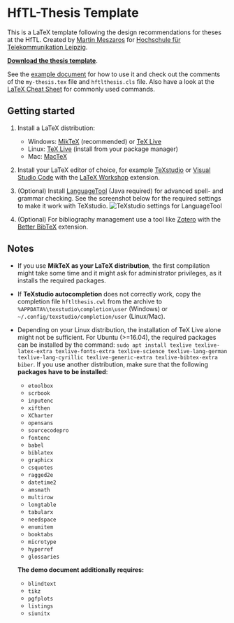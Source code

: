 # HfTL-Thesis Template

This is a LaTeX template following the design recommendations for theses at the HfTL. Created by [Martin Meszaros](mailto:meszaros@hft-leipzig.de) for [Hochschule für Telekommunikation Leipzig](https://www.hft-leipzig.de).

[**Download the thesis template**](https://hftl-internal.gitlab.io/hftl-thesis-template/hftl-thesis-template.zip).

See the [example document](https://hftl-internal.gitlab.io/hftl-thesis-template/my-thesis.pdf) for how to use it and check out the comments of the `my-thesis.tex` file and `hftlthesis.cls` file. Also have a look at the [LaTeX Cheat Sheet](http://mirrors.ctan.org/info/latex-refsheet/LaTeX_RefSheet.pdf) for commonly used commands.

## Getting started

1. Install a LaTeX distribution:

	 - Windows: [MikTeX](https://miktex.org/) (recommended) or [TeX Live](https://tug.org/texlive/)
	 - Linux: [TeX Live](https://tug.org/texlive/) (install from your package manager)
	 - Mac: [MacTeX](http://www.tug.org/mactex/)

2. Install your LaTeX editor of choice, for example [TeXstudio](https://www.texstudio.org/) or [Visual Studio Code](https://code.visualstudio.com/) with the [LaTeX Workshop](https://marketplace.visualstudio.com/items?itemName=James-Yu.latex-workshop) extension.

3. (Optional) Install [LanguageTool](https://languagetool.org#standalone) (Java required) for advanced spell- and grammar checking. See the screenshot below for the required settings to make it work with TeXstudio.
![TeXstudio settings for LanguageTool](https://i.imgur.com/6J5rJqv.png)

4. (Optional) For bibliography management use a tool like [Zotero](https://www.zotero.org/) with the [Better BibTeX](https://github.com/retorquere/zotero-better-bibtex) extension.

## Notes

 - If you use **MikTeX as your LaTeX distribution**, the first compilation might take some time and it might ask for administrator privileges, as it installs the required packages.
 - If **TeXstudio autocompletion** does not correctly work, copy the completion file `hftlthesis.cwl` from the archive to `%APPDATA%\texstudio\completion\user` (Windows) or `~/.config/texstudio/completion/user` (Linux/Mac).
 - Depending on your Linux distribution, the installation of TeX Live alone might not be sufficient. For Ubuntu (>=16.04), the required packages can be installed by the command: `sudo apt install texlive texlive-latex-extra texlive-fonts-extra texlive-science texlive-lang-german texlive-lang-cyrillic texlive-generic-extra texlive-bibtex-extra biber`. If you use another distribution, make sure that the following **packages have to be installed**:
	 
	 - `etoolbox`
	 - `scrbook`
	 - `inputenc`
	 - `xifthen`
	 - `XCharter`
	 - `opensans`
	 - `sourcecodepro`
	 - `fontenc`
	 - `babel`
	 - `biblatex`
	 - `graphicx`
	 - `csquotes`
	 - `ragged2e`
	 - `datetime2`
	 - `amsmath`
	 - `multirow`
	 - `longtable`
	 - `tabularx`
	 - `needspace`
	 - `enumitem`
	 - `booktabs`
	 - `microtype`
	 - `hyperref`
	 - `glossaries`

	 **The demo document additionally requires:**
	 - `blindtext`
	 - `tikz`
	 - `pgfplots`
	 - `listings`
	 - `siunitx`
